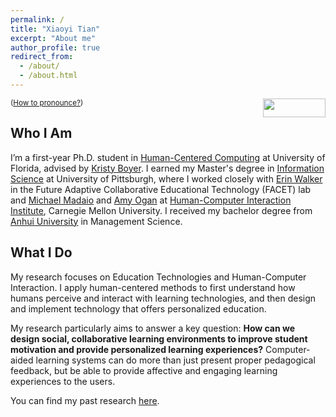 ```yaml
---
permalink: /
title: "Xiaoyi Tian" 
excerpt: "About me"
author_profile: true
redirect_from: 
  - /about/
  - /about.html
---
```

<script src="https://www.w3counter.com/tracker.js?id=129746"></script>


<img align="right" width="100" height="30" src="{{ site.url }}/images/nameHandWrite.jpg">
<small>(<a href="javascript:copy(note,pro)">How to pronounce?</a>)</small>
<span id="note"></span>
<span id="pro" style="display:none;">My first name xiaoyi is pronounced similar to "shaw-yee" and my last name tian is pronounced as "tee·en".</span>

Who I Am
-----

I’m a first-year Ph.D. student in [Human-Centered Computing](https://www.cise.ufl.edu/) at University of Florida, advised by [Kristy Boyer](https://www.cise.ufl.edu/research/learndialogue/person.php?id=keboyer). I earned my Master's degree in [Information Science](https://sci.pitt.edu/) at University of Pittsburgh, where I worked closely with [Erin Walker](http://erinwalker.owlstown.com/) in the Future Adaptive Collaborative Educational Technology (FACET) lab and [Michael Madaio](http://michaelmadaio.com/) and [Amy Ogan](https://www.amyogan.com/) at [Human-Computer Interaction Institute](https://hcii.cmu.edu/), Carnegie Mellon University. I received my bachelor degree from [Anhui University](http://en.ahu.edu.cn/) in Management Science.

What I Do
-----

My research focuses on Education Technologies and Human-Computer Interaction. I apply human-centered methods to first understand how humans perceive and interact with learning technologies, and then design and implement technology that offers personalized education. 

My research particularly aims to answer a key question: **How can we design social, collaborative learning environments to improve student motivation and provide personalized learning experiences?** Computer-aided learning systems can do more than just present proper pedagogical feedback, but be able to provide affective and engaging learning experiences to the users. 
 
You can find my past research [here](https://sylvia935.github.io/research/). 

